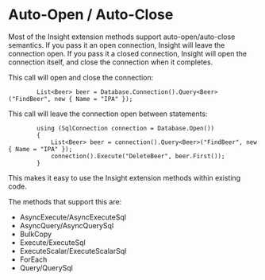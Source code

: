 # Auto-Open / Auto-Close #

Most of the Insight extension methods support auto-open/auto-close semantics. If you pass it an open connection, Insight will leave the connection open. If you pass it a closed connection, Insight will open the connection itself, and close the connection when it completes.

This call will open and close the connection:

			List<Beer> beer = Database.Connection().Query<Beer>("FindBeer", new { Name = "IPA" });

This call will leave the connection open between statements:

			using (SqlConnection connection = Database.Open())
			{
				List<Beer> beer = connection().Query<Beer>("FindBeer", new { Name = "IPA" });
				connection().Execute("DeleteBeer", beer.First());
			}

This makes it easy to use the Insight extension methods within existing code.

The methods that support this are:

* AsyncExecute/AsyncExecuteSql
* AsyncQuery/AsyncQuerySql
* BulkCopy
* Execute/ExecuteSql
* ExecuteScalar/ExecuteScalarSql
* ForEach
* Query/QuerySql